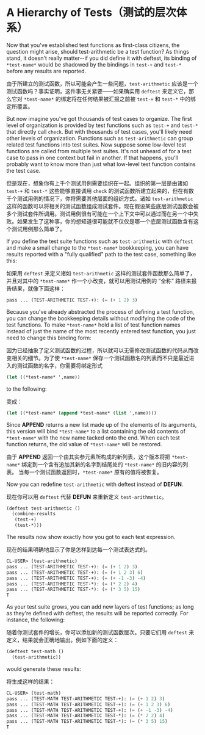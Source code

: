 # A Hierarchy of Tests（测试的层次体系）

Now that you've established test functions as first-class citizens,
the question might arise, should test-arithmetic be a test function?
As things stand, it doesn't really matter--if you did define it with
deftest, its binding of `*test-name*` would be shadowed by the bindings
in `test-+` and `test-*` before any results are reported.

由于所建立的测试函数，所以可能会产生一些问题，`test-arithmetic`
应该是一个测试函数吗？事实证明，这件事无关紧要——如果确实用 `deftest`
来定义它，那么它对 `*test-name*`
的绑定将在任何结果被汇报之前被 `test-+` 和 `test-*`
中的绑定所覆盖。

But now imagine you've got thousands of test cases to organize. The
first level of organization is provided by test functions such as
`test-+` and `test-*` that directly call `check`. But with thousands of test
cases, you'll likely need other levels of organization. Functions such
as `test-arithmetic` can group related test functions into test
suites. Now suppose some low-level test functions are called from
multiple test suites. It's not unheard of for a test case to pass in
one context but fail in another. If that happens, you'll probably want
to know more than just what low-level test function contains the test
case.

但是现在，想象你有上千个测试用例需要组织在一起。组织的第一层是由诸如 `test-+`
和 `test-*` 这些能够直接调用 `check`
的测试函数所建立起来的，但在有数千个测试用例的情况下，你将需要其他层面的组织方式。诸如
`test-arithmetic`
这样的函数可以将相关的测试函数组成测试套件。现在假设某些底层测试函数会被多个测试套件所调用。测试用例很有可能在一个上下文中可以通过而在另一个中失败。如果发生了这种事，你的想知道很可能就不仅仅是哪一个底层测试函数含有这个测试用例那么简单了。

If you define the test suite functions such as `test-arithmetic` with
`deftest` and make a small change to the `*test-name*` bookkeeping, you
can have results reported with a "fully qualified" path to the test
case, something like this:

如果用 `deftest` 来定义诸如 `test-arithmetic`
这样的测试套件函数那么简单了，并且对其中的 `*test-name*`
作一个小改变，就可以用测试用例的 “全称”
路径来报告结果，就像下面这样：

```lisp
pass ... (TEST-ARITHMETIC TEST-+): (= (+ 1 2) 3)
```

Because you've already abstracted the process of defining a test
function, you can change the bookkeeping details without modifying the
code of the test functions. To make `*test-name*` hold a list of test
function names instead of just the name of the most recently entered
test function, you just need to change this binding form:

因为已经抽象了定义测试函数的过程，所以就可以无需修改测试函数的代码从而改变相关的细节。为了使
`*test-name*` 保存一个测试函数名的列表而不只是最近进入的测试函数的名字，你需要将绑定形式

```lisp
(let ((*test-name* ',name))
```

to the following:

变成：

```lisp
(let ((*test-name* (append *test-name* (list ',name))))
```

Since **APPEND** returns a new list made up of the elements of its
arguments, this version will bind `*test-name*` to a list containing the
old contents of `*test-name*` with the new name tacked onto the end.
When each test function returns, the old value of `*test-name*` will be
restored.

由于 **APPEND** 返回一个由其实参元素所构成的新列表，这个版本将把 `*test-name*`
绑定到一个含有追加其新的名字到结尾处的 `*test-name*`
的旧内容的列表。 当每一个测试函数返回时，`*test-name*` 原有的值将被恢复。

Now you can redefine `test-arithmetic` with deftest instead of **DEFUN**.

现在你可以用 `deftest` 代替 **DEFUN** 来重新定义 `test-arithmetic`。

```lisp
(deftest test-arithmetic ()
  (combine-results
   (test-+)
   (test-*)))
```

The results now show exactly how you got to each test expression.

现在的结果明确地显示了你是怎样到达每一个测试表达式的。

```lisp
CL-USER> (test-arithmetic)
pass ... (TEST-ARITHMETIC TEST-+): (= (+ 1 2) 3)
pass ... (TEST-ARITHMETIC TEST-+): (= (+ 1 2 3) 6)
pass ... (TEST-ARITHMETIC TEST-+): (= (+ -1 -3) -4)
pass ... (TEST-ARITHMETIC TEST-*): (= (* 2 2) 4)
pass ... (TEST-ARITHMETIC TEST-*): (= (* 3 5) 15)
T
```

As your test suite grows, you can add new layers of test functions; as
long as they're defined with deftest, the results will be reported
correctly. For instance, the following:

随着你测试套件的增长，你可以添加新的测试函数层次。只要它们用 `deftest`
来定义，结果就会正确地输出。例如下面的定义：

```lisp
(deftest test-math ()
  (test-arithmetic))
```

would generate these results:

将生成这样的结果：

```lisp
CL-USER> (test-math)
pass ... (TEST-MATH TEST-ARITHMETIC TEST-+): (= (+ 1 2) 3)
pass ... (TEST-MATH TEST-ARITHMETIC TEST-+): (= (+ 1 2 3) 6)
pass ... (TEST-MATH TEST-ARITHMETIC TEST-+): (= (+ -1 -3) -4)
pass ... (TEST-MATH TEST-ARITHMETIC TEST-*): (= (* 2 2) 4)
pass ... (TEST-MATH TEST-ARITHMETIC TEST-*): (= (* 3 5) 15)
T
```
